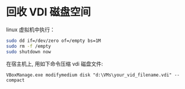# 回收 VDI 磁盘空间

linux 虚拟机中执行：

```bash
sudo dd if=/dev/zero of=/empty bs=1M
sudo rm -f /empty
sudo shutdown now
```

在宿主机上, 用如下命令压缩 vdi 磁盘文件:

```
VBoxManage.exe modifymedium disk "d:\VMs\your_vid_filename.vdi" --compact
```
